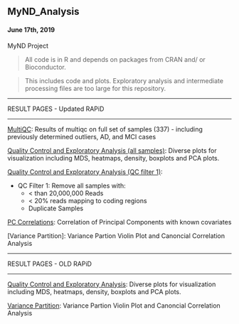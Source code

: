 ## MyND_Analysis
#### June 17th, 2019
MyND Project 

> All code is in R and depends on packages from CRAN and/ or Bioconductor.

> This includes code and plots. Exploratory analysis and intermediate processing files are too large for this repository.

**************************************
RESULT PAGES - Updated RAPiD
**************************************

[MultiQC](https://rajlabmssm.github.io/MyND-Analysis/multiqc_report.html): Results of multiqc on full set of samples (337) - including previously determined outliers, AD, and MCI cases

[Quality Control and Exploratory Analysis (all samples)](https://rajlabmssm.github.io/MyND-Analysis/mynd.qc.html): Diverse plots for visualization including MDS, heatmaps, density, boxplots and PCA plots.

[Quality Control and Exploratory Analysis (QC filter 1)](https://rajlabmssm.github.io/MyND-Analysis/filtered.qc.html):
- QC Filter 1: Remove all samples with:
	- < than 20,000,000 Reads
	- < 20% reads mapping to coding regions
	- Duplicate Samples

[PC Correlations](https://rajlabmssm.github.io/MyND-Analysis/pca.corr.html): Correlation of Principal Components with known covariates

[Variance Partition]: Variance Partion Violin Plot and Canoncial Correlation Analysis


**************************************
RESULT PAGES - OLD RAPiD
**************************************

[Quality Control and Exploratory Analysis](https://rajlabmssm.github.io/MyND-Analysis/mynd.qc2.html): Diverse plots for visualization including MDS, heatmaps, density, boxplots and PCA plots.

[Variance Partition](https://rajlabmssm.github.io/MyND-Analysis/mynd.variance_partition.html): Variance Partion Violin Plot and Canoncial Correlation Analysis
